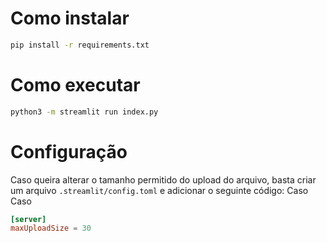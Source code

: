 # Como instalar

```bash
pip install -r requirements.txt
```

# Como executar

```bash
python3 -m streamlit run index.py
```

# Configuração

Caso queira alterar o tamanho permitido do upload do arquivo, basta criar um arquivo `.streamlit/config.toml` e adicionar o seguinte código: Caso Caso

```toml
[server]
maxUploadSize = 30
```
